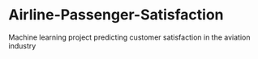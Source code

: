 # Airline-Passenger-Satisfaction
Machine learning project predicting customer satisfaction in the aviation industry

